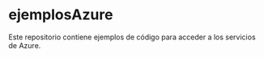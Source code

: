 # ejemplosAzure
Este repositorio contiene ejemplos de código para acceder a los servicios de Azure. 
